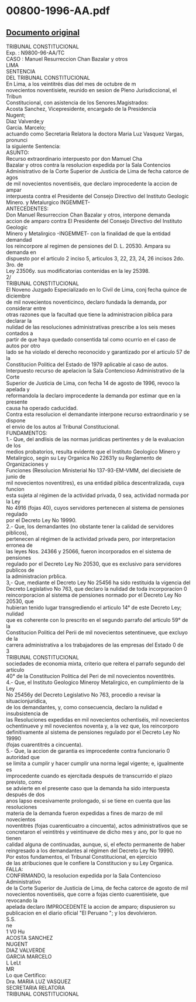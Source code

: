 
00800-1996-AA.pdf
=================
  
[Documento original](https://tc.gob.pe/jurisprudencia/1998/00800-1996-AA.pdf)  
---  
TRIBUNAL CONSTITUCIONAL  
Exp. : N9800-96-AA/TC  
CASO : Manuel Resurreccion Chan Bazalar y otros  
LIMA  
SENTENCIA  
DEL TRIBUNAL CONSTITUCIONAL  
En Lima, a los veintitrés dias del mes de octubre de m  
novecientos noventisiete, reunido en sesion de Pleno Jurisdiccional, el Tribun  
Constitucional, con asistencia de los Senores.Magistrados:  
Acosta Sanchez, Vicepresidente, encargado de la Presidencia  
Nugent;  
Diaz Valverde;y  
Garcia. Marcelo;  
actuando como Secretaria Relatora la doctora Maria Luz Vasquez Vargas, pronunci  
la siguiente Sentencia:  
ASUNTO:  
Recurso extraordinario interpuesto por don Mamuel Cha  
Bazalar y otros contra la resolucion expedida por la Sala Contencios  
Administrativo de la Corte Superior de Justicia de Lima de fecha catorce de agos  
de mil novecientos noventiséis, que declaro improcedente la accion de ampar  
interpuesta contra el Presidente del Consejo Directivo del Instituto Geologic  
Minero. y Metalurgico INGEMMET-  
ANTECEDENTES:  
Don Manuel Resurreccion Chan Bazalar y otros, interpone demanda  
accion de amparo contra El Presidente del Consejo Directivo del Instituto Geologic  
Minero y Metalirgico -INGEMMET- con la finalidad de que la entidad demandad  
los reincorpore al regimen de pensiones del D. L. 20530. Ampara su demanda en  
dispuesto por el articulo 2 inciso 5, articulos 3, 22, 23, 24, 26 incisos 2do. 3ro. de  
Ley 23506y. sus modificatorias contenidas en la ley 25398.  
2/  
TRIBUNAL CONSTITUCIONAL  
El Noveno Juzgado Especializado en lo Civil de Lima, conj fecha quince de diciembre  
de mil novecientos noventicinco, declaro fundada la demanda, por considerar entre  
otras razones que la facultad que tiene la administracion piblica para declarar la  
nulidad de las resoluciones administrativas prescribe a los seis meses contados a  
partir de que haya quedado consentida tal como ocurrio en el caso de autos por otro  
lado se ha violado el derecho reconocido y garantizado por el articulo 57 de la  
Constitucion Politica del Estado de 1979 aplicable al caso de autos.  
Interpuesto recurso de apelacion la Sala Contencioso Administrativo de la Corte  
Superior de Justicia de Lima, con fecha 14 de agosto de 1996, revoco la apelada y  
reformandola la declaro improcedente la demanda por estimar que en la presente  
causa ha operado caducidad.  
Contra esta resolucion el demandante interpone recurso extraordinario y se dispone  
el envio de los autos al Tribunal Constitucional.  
FUNDAMENTOS:  
1.- Que, del andlisis de las normas juridicas pertinentes y de la evaluacion de los  
medios probatorios, resulta evidente que el Instituto Geologico Minero y  
Metalirgico, segin su Ley Organica No 22631y su Reglamento de Organizaciones y  
Funciones (Resolucion Ministerial No 137-93-EM-VMM, del diecisiete de junio de  
mil novecientos noventitres), es una entidad piblica descentralizada, cuya funcion  
esta sujeta al régimen de la actividad privada, 0 sea, actividad normada por la Ley  
No 4916 (fojas 40), cuyos servidores pertenecen al sistema de pensiones regulado  
por el Decreto Ley No 19990.  
2.- Que, los demandantes (no obstante tener la calidad de servidores piblicos),  
pertenecen al régimen de la actividad privada pero, por interpretacion erronea de  
las leyes Nos. 24366 y 25066, fueron incorporados en el sistema de pensiones  
regulado por el Decreto Ley No 20530, que es exclusivo para servidores publicos de  
la administracion prblica.  
3,- Que, mediante el Decreto Ley No 25456 ha sido restituida la vigencia del  
Decreto Legislativo No 763, que declaro la nulidad de toda incorporacion 0  
reincorporacion al sistema de pensiones normado por el Decreto Ley No 20530, que  
hubieran tenido lugar transgrediendo el articulo 14° de este Decreto Ley; nulidad  
que es coherente con lo prescrito en el segundo parrafo del articulo 59° de la  
Constitucion Politica del Perii de mil novecientos setentinueve, que excluyo de la  
carrera administrativa a los trabajadores de las empresas del Estado 0 de  
3  
TRIBUNAL CONSTITUCIONAL  
sociedades de economia mixta, criterio que reitera el parrafo segundo del articulo  
40° de la Constitucion Politica del Peri de mil novecientos noventitrés.  
4.- Que, el Instituto Geologico Mineroy Metalirgico, en cumplimiento de la Ley  
No 25456y del Decreto Legislativo No 763, procedio a revisar la situacionjuridica,  
de los demandantes, y, como consecuencia, declaro la nulidad e insubsistencia de  
las Resoluciones expedidas en mil novecientos ochentiséis, mil novecientos  
ochentinueve y mil novecientos noventa y, a la vez que, los reincorporo  
definitivamente al sistema de pensiones regulado por el Decreto Ley No 19990  
(fojas cuarentitrés a cincuenta).  
5.- Que, la accion de garantia es improcedente contra funcionario 0 autoridad que  
se limita a cumplir y hacer cumplir una norma legal vigente; e, igualmente es  
improcedente cuando es ejercitada después de transcurrido el plazo previsto, como  
se advierte en el presente caso que la demanda ha sido interpuesta después de dos  
anos lapso excesivamente prolongado, si se tiene en cuenta que las resoluciones  
materia de la demanda fueron expedidas a fines de marzo de mil novecientos  
noventitrés (fojas cuarenticuatro a cincuenta), actos administrativos que se  
concretaron el veintitrés y veintinueve de dicho mes y ano, por lo que no tienen  
calidad alguna de continuadas, aunque, si, el efecto permanente de haber  
reingresado a los demandantes al régimen del Decreto Ley No 19990.  
Por estos fundamentos, el Tribunal Constitucional, en ejercicio  
de las atribuciones que le confiere la Constitucion y su Ley Organica.  
FALLA:  
CONFIRMANDO, la resolucion expedida por la Sala Contencioso Administrativo  
de la Corte Superior de Justicia de Lima, de fecha catorce de agosto de mil  
novecientos noventiséis, que corre a fojas ciento cuarentisiete, que revocando la  
apelada declaro IMPROCEDENTE la accion de amparo; dispusieron su  
publicacion en el diario oficial "El Peruano "; y los devolvieron.  
S.S.  
ne  
1 V0 Hu  
ACOSTA SANCHEZ  
NUGENT  
DIAZ VALVERDE  
GARCIA MARCELO  
L LeLt  
MR  
Lo que Certifico:  
Dra. MARIA LUZ VASQUEZ  
SECRETARIA RELATORA  
TRIBUNAL CONSTITUCIONAL